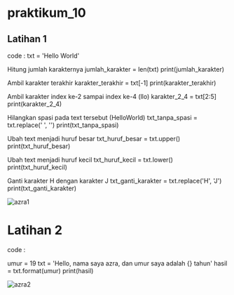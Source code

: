 # praktikum_10

## Latihan 1

code :
txt = 'Hello World'

 Hitung jumlah karakternya
jumlah_karakter = len(txt)
print(jumlah_karakter)

 Ambil karakter terakhir
karakter_terakhir = txt[-1]
print(karakter_terakhir)

Ambil karakter index ke-2 sampai index ke-4 (llo)
karakter_2_4 = txt[2:5]
print(karakter_2_4)

Hilangkan spasi pada text tersebut (HelloWorld)
txt_tanpa_spasi = txt.replace(' ', '')
print(txt_tanpa_spasi)

Ubah text menjadi huruf besar
txt_huruf_besar = txt.upper()
print(txt_huruf_besar)

Ubah text menjadi huruf kecil
txt_huruf_kecil = txt.lower()
print(txt_huruf_kecil)

Ganti karakter H dengan karakter J
txt_ganti_karakter = txt.replace('H', 'J')
print(txt_ganti_karakter)

![azra1](https://user-images.githubusercontent.com/115337669/212937873-4286f5b4-d4cd-41e9-bd02-c5e1827aabb0.png)

# Latihan 2

code :

umur = 19
txt = 'Hello, nama saya azra, dan umur saya adalah {} tahun'
hasil = txt.format(umur)
print(hasil)

![azra2](https://user-images.githubusercontent.com/115337669/212938664-392427ac-9085-4012-9125-1ea85316bee3.png)

